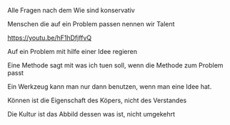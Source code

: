 Alle Fragen nach dem Wie sind konservativ

Menschen die auf ein Problem passen nennen wir Talent

https://youtu.be/hF1hDfjffvQ

Auf ein Problem mit hilfe einer Idee regieren

Eine Methode sagt mit was ich tuen soll, wenn die Methode zum Problem passt

Ein Werkzeug kann man nur dann benutzen, wenn man eine Idee hat.

Können ist die Eigenschaft des Köpers, nicht des Verstandes

Die Kultur ist das Abbild dessen was ist, nicht umgekehrt